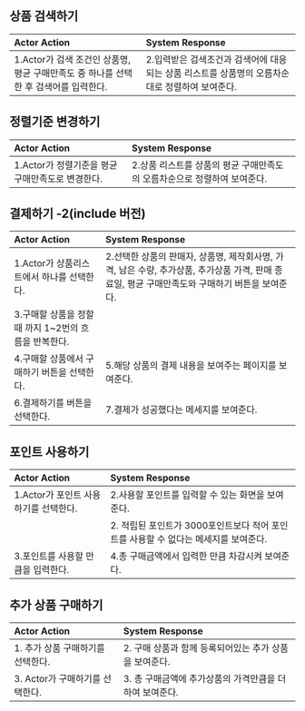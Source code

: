 ## 상품 검색하기
| Actor Action | System Response |
|:-------------|:----------------|
| 1.Actor가 검색 조건인 상품명, 평균 구매만족도 중 하나를 선택한 후 검색어를 입력한다. | 2.입력받은 검색조건과 검색어에 대응되는 상품 리스트를 상품명의 오름차순대로 정렬하여 보여준다. |

## 정렬기준 변경하기
| Actor Action | System Response |
|:-------------|:----------------|
| 1.Actor가 정렬기준을 평균 구매만족도로 변경한다. | 2.상품 리스트를 상품의 평균 구매만족도의 오름차순으로 정렬하여 보여준다. |

## 결제하기 -2(include 버전)
| Actor Action | System Response |
|:-------------|:----------------|
| 1.Actor가 상품리스트에서 하나를 선택한다. | 2.선택한 상품의 판매자, 상품명, 제작회사명, 가격, 남은 수량, 추가상품, 추가상품 가격, 판매 종료일, 평균 구매만족도와 구매하기 버튼을 보여준다. |
| 3.구매할 상품을 정할 때 까지 1~2번의 흐름을 반복한다. |  |
| 4.구매할 상품에서 구매하기 버튼을 선택한다. |5.해당 상품의 결제 내용을 보여주는 페이지를 보여준다. |
| 6.결제하기를 버튼을 선택한다. | 7.결제가 성공했다는 메세지를 보여준다. |

## 포인트 사용하기
| Actor Action | System Response |
|:-------------|:----------------|
| 1.Actor가 포인트 사용하기를 선택한다. | 2.사용할 포인트를 입력할 수 있는 화면을 보여준다. |
|  | 2. 적립된 포인트가 3000포인트보다 적어 포인트를 사용할 수 없다는 메세지를 보여준다. |
| 3.포인트를 사용할 만큼을 입력한다. | 4.총 구매금액에서 입력한 만큼 차감시켜 보여준다. |

## 추가 상품 구매하기
| Actor Action | System Response |
|:-------------|:----------------|
| 1. 추가 상품 구매하기를 선택한다.  | 2. 구매 상품과 함께 등록되어있는 추가 상품을 보여준다.|
| 3. Actor가 구매하기를 선택한다. | 3. 총 구매금액에 추가상품의 가격만큼을 더하여 보여준다. |